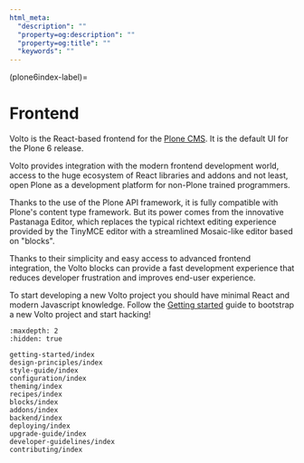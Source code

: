 ```yaml
---
html_meta:
  "description": ""
  "property=og:description": ""
  "property=og:title": ""
  "keywords": ""
---
```


(plone6index-label)=

# Frontend

Volto is the React-based frontend for the [Plone CMS](https://plone.org). It is
the default UI for the Plone 6 release.

Volto provides integration with the modern frontend development world, access to the
huge ecosystem of React libraries and addons and not least, open Plone as a development
platform for non-Plone trained programmers.

Thanks to the use of the Plone API framework, it is fully compatible with
Plone's content type framework. But its power comes from the innovative Pastanaga Editor,
which replaces the typical richtext editing experience provided by the
TinyMCE editor with a streamlined Mosaic-like editor based on "blocks".

Thanks to their simplicity and easy access to advanced frontend integration,
the Volto blocks can provide a fast development experience that reduces
developer frustration and improves end-user experience.

To start developing a new Volto project you should have minimal React and
modern Javascript knowledge. Follow the
[Getting started](./getting-started/install) guide to bootstrap a new Volto
project and start hacking!

```{toctree}
:maxdepth: 2
:hidden: true

getting-started/index
design-principles/index
style-guide/index
configuration/index
theming/index
recipes/index
blocks/index
addons/index
backend/index
deploying/index
upgrade-guide/index
developer-guidelines/index
contributing/index
```

<!--
  - Getting Started:
      - Bootstrap Volto: 'getting-started/install.md'
      - Developer roadmap: 'getting-started/roadmap.md'
      - Learning resources: 'getting-started/others.md'
      - How does it work under the hood: 'getting-started/howdoesitwork.md'
  - Design principles: 'design-principles/index.md'
  - Style Guide: 'style-guide/index.md'
  - Configuration:
      - What is configurable?: 'configuration/how-to.md'
      - Settings reference guide: 'configuration/settings-reference.md'
      - Zero config builds: 'configuration/zero-config-builds.md'
      - Internal proxy: 'configuration/internalproxy.md'
      - Backend configuration: 'configuration/backend.md'
      - Richeditor settings: 'configuration/richeditor-settings.md'
      - Multilingual: 'configuration/multilingual.md'
      - Working copy: 'configuration/workingcopy.md'
      - Environment variables: 'configuration/environmentvariables.md'
      - API expanders: 'configuration/expanders.md'
  - Theming & Semantic UI:
      - About Semantic UI: 'theming/about-semantic.md'
      - Semantic UI Theming: 'theming/semanticui-theming.md'
      - Theming Engine: 'theming/theming-engine.md'
      - Theming strategy: 'theming/theming-strategy.md'
      - Custom styling: 'theming/custom-styling.md'
      - Use another theming engine: 'theming/using-third-party-themes.md'
  - Development recipes:
      - Creating a project: 'recipes/creating-project.md'
      - Folder structure: 'recipes/folder-structure.md'
      - Customizing components: 'recipes/customizing-components.md'
      - Customizing views: 'recipes/customizing-views.md'
      - Creating new views: 'recipes/creating-views.md'
      - Internationalization: 'recipes/i18n.md'
      - Express middleware: 'recipes/express.md'
      - Lazy loading and code splitting: 'recipes/lazyload.md'
      - App component insertion point: 'recipes/appextras.md'
      - Context navigation component: 'recipes/contextnavigation.md'
      - Pluggables: 'recipes/pluggables.md'
      - Forms and widgets: 'recipes/widget.md'
  - Blocks:
      - Introduction: 'blocks/introduction.md'
      - Anatomy: 'blocks/anatomy.md'
      - Settings: 'blocks/settings.md'
      - Edit components: 'blocks/editcomponent.md'
      - Extensions: 'blocks/extensions.md'
      - SSR: 'blocks/ssr.md'
  - Addons:
      - Introduction: 'addons/index.md'
      - Internationalization: 'addons/i18n.md'
      - Best practices: 'addons/best-practices.md'
  - Backend integration: 'backend/index.md'
  - Deploying:
      - Simple deployment: 'deploying/simple.md'
      - Using PM2: 'deploying/pm2.md'
      - Seamless mode: 'deploying/seamless-mode.md'
      - Using apache: 'deploying/apache.md'
      - Using sentry: 'deploying/sentry.md'
      - Performance improvements: 'deploying/performance.md'
  - Upgrade Guide: 'upgrade-guide/index.md'
  - Developer Guidelines:
      - Language features: 'developer-guidelines/language-features.md'
      - Linting: 'developer-guidelines/linting.md'
      - React: 'developer-guidelines/react.md'
      - Redux: 'developer-guidelines/redux.md'
      - Routing: 'developer-guidelines/routing.md'
      - Testing: 'developer-guidelines/testing.md'
      - Acceptance tests: 'developer-guidelines/acceptance-tests.md'
      - Accessibility: 'developer-guidelines/accessibility-guidelines.md'
  - Contributing:
      - Guidelines: 'contributing/guidelines.md'

-->
